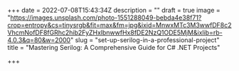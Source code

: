 +++
date = 2022-07-08T15:43:34Z
description = ""
draft = true
image = "https://images.unsplash.com/photo-1551288049-bebda4e38f71?crop=entropy&cs=tinysrgb&fit=max&fm=jpg&ixid=MnwxMTc3M3wwfDF8c2VhcmNofDF8fGRhc2hib2FyZHxlbnwwfHx8fDE2NzQ1ODE5MjM&ixlib=rb-4.0.3&q=80&w=2000"
slug = "set-up-serilog-in-a-professional-project"
title = "Mastering Serilog: A Comprehensive Guide for C# .NET Projects"

+++


